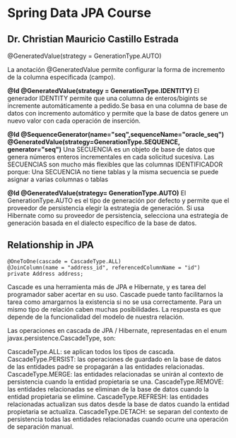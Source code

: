 # Spring Data JPA Course 
## Dr. Christian Mauricio Castillo Estrada
@GeneratedValue(strategy = GenerationType.AUTO)

La anotación @GeneratedValue permite configurar la forma de incremento de la columna especificada (campo).

  **@Id @GeneratedValue(strategy = GenerationType.IDENTITY)**
El generador IDENTITY permite que una columna de enteros/bigints se incremente automáticamente a pedido.Se basa en una columna de base de datos con incremento automático y permite que la base de datos genere un nuevo valor con cada operación de inserción. 

  **@Id @SequenceGenerator(name="seq",sequenceName="oracle_seq")**      
  **@GeneratedValue(strategy=GenerationType.SEQUENCE, generator="seq")**
Una SECUENCIA es un objeto de base de datos que genera números enteros incrementales en cada solicitud sucesiva. Las SECUENCIAS son mucho más flexibles que las columnas IDENTIFICADOR porque: Una SECUENCIA no tiene tablas y la misma secuencia se puede asignar a varias columnas o tablas
  
  **@Id @GeneratedValue(strategy= GenerationType.AUTO)**
El GenerationType.AUTO es el tipo de generación por defecto y permite que el proveedor de persistencia elegir la estrategia de generación. Si usa Hibernate como su proveedor de persistencia, selecciona una estrategia de generación basada en el dialecto específico de la base de datos.


  
## Relationship in JPA

    @OneToOne(cascade = CascadeType.ALL)
    @JoinColumn(name = "address_id", referencedColumnName = "id")
    private Address address;

Cascade es una herramienta más de JPA e Hibernate, y es tarea del programador saber acertar en su uso. Cascade puede tanto facilitarnos la tarea como amargarnos la existencia si no se usa correctamente. Para un mismo tipo de relación caben muchas posibilidades. La respuesta es que depende de la funcionalidad del modelo de nuestra relación.

Las operaciones en cascada de JPA / Hibernate, representadas en el enum javax.persistence.CascadeType, son:

CascadeType.ALL: se aplican todos los tipos de cascada.
CascadeType.PERSIST: las operaciones de guardado en la base de datos de las entidades padre se propagarán a las entidades relacionadas.
CascadeType.MERGE: las entidades relacionadas se unirán al contexto de persistencia cuando la entidad propietaria se una.
CascadeType.REMOVE: las entidades relacionadas se eliminan de la base de datos cuando la entidad propietaria se elimine.
CascadeType.REFRESH: las entidades relacionadas actualizan sus datos desde la base de datos cuando la entidad propietaria se actualiza.
CascadeType.DETACH: se separan del contexto de persistencia todas las entidades relacionadas cuando ocurre una operación de separación manual.
